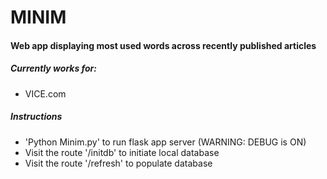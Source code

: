 # MINIM

#### Web app displaying most used words across recently published articles

##### Currently works for:
* VICE.com

##### Instructions
* 'Python Minim.py' to run flask app server (WARNING: DEBUG is ON)
* Visit the route '/initdb' to initiate local database
* Visit the route '/refresh' to populate database
